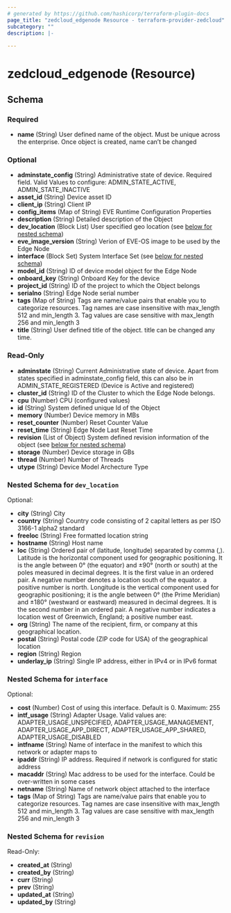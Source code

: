 ```yaml
---
# generated by https://github.com/hashicorp/terraform-plugin-docs
page_title: "zedcloud_edgenode Resource - terraform-provider-zedcloud"
subcategory: ""
description: |-
  
---
```


# zedcloud_edgenode (Resource)





<!-- schema generated by tfplugindocs -->
## Schema

### Required

- **name** (String) User defined name of the object. Must be unique across the enterprise. Once object is created, name can’t be changed

### Optional

- **adminstate_config** (String) Administrative state of device. Required field. Valid Values to configure: ADMIN_STATE_ACTIVE, ADMIN_STATE_INACTIVE
- **asset_id** (String) Device asset ID
- **client_ip** (String) Client IP
- **config_items** (Map of String) EVE Runtime Configuration Properties
- **description** (String) Detailed description of the Object
- **dev_location** (Block List) User specified geo location (see [below for nested schema](#nestedblock--dev_location))
- **eve_image_version** (String) Verion of EVE-OS image to be used by the Edge Node
- **interface** (Block Set) System Interface Set (see [below for nested schema](#nestedblock--interface))
- **model_id** (String) ID of device model object for the Edge Node
- **onboard_key** (String) Onboard Key for the device
- **project_id** (String) ID of the project to which the Object belongs
- **serialno** (String) Edge Node serial number
- **tags** (Map of String) Tags are name/value pairs that enable you to categorize resources. Tag names are case insensitive with max_length 512 and min_length 3. Tag values are case sensitive with max_length 256 and min_length 3
- **title** (String) User defined title of the object. title can be changed any time.

### Read-Only

- **adminstate** (String) Current Administrative state of device. Apart from states specified in adminstate_config field, this can also be in ADMIN_STATE_REGISTERED (Device is Active and registered)
- **cluster_id** (String) ID of the Cluster to which the Edge Node belongs.
- **cpu** (Number) CPU (configured values)
- **id** (String) System defined unique Id of the Object
- **memory** (Number) Device memory in MBs
- **reset_counter** (Number) Reset Counter Value
- **reset_time** (String) Edge Node Last Reset Time
- **revision** (List of Object) System defined revision information of the object (see [below for nested schema](#nestedatt--revision))
- **storage** (Number) Device storage in GBs
- **thread** (Number) Number of Threads
- **utype** (String) Device Model Archecture Type

<a id="nestedblock--dev_location"></a>
### Nested Schema for `dev_location`

Optional:

- **city** (String) City
- **country** (String) Country code consisting of 2 capital letters as per ISO 3166-1 alpha2 standard
- **freeloc** (String) Free formatted location string
- **hostname** (String) Host name
- **loc** (String) Ordered pair of (latitude, longitude) separated by comma (,). Latitude is the horizontal component used for geographic positioning. It is the angle between 0° (the equator) and ±90° (north or south) at the poles measured in decimal degrees. It is the first value in an ordered pair. A negative number denotes a location south of the equator. a positive number is north. Longitude is the vertical component used for  geographic positioning; it is the angle between 0° (the Prime Meridian) and ±180° (westward or eastward) measured in decimal degrees. It is the second number in an ordered pair. A negative number indicates a location west of Greenwich, England; a positive number east.
- **org** (String) The name of the recipient, firm, or company at this geographical location.
- **postal** (String) Postal code (ZIP code for USA) of the geographical location
- **region** (String) Region
- **underlay_ip** (String) Single IP address, either in IPv4 or in IPv6 format


<a id="nestedblock--interface"></a>
### Nested Schema for `interface`

Optional:

- **cost** (Number) Cost of using this interface. Default is 0. Maximum: 255
- **intf_usage** (String) Adapter Usage. Valid values are: ADAPTER_USAGE_UNSPECIFIED, ADAPTER_USAGE_MANAGEMENT, ADAPTER_USAGE_APP_DIRECT, ADAPTER_USAGE_APP_SHARED, ADAPTER_USAGE_DISABLED
- **intfname** (String) Name of interface in the manifest to which this network or adapter maps to
- **ipaddr** (String) IP address. Required if network is configured for static address
- **macaddr** (String) Mac address to be used for the interface. Could be over-written in some cases
- **netname** (String) Name of network object attached to the interface
- **tags** (Map of String) Tags are name/value pairs that enable you to categorize resources. Tag names are case insensitive with max_length 512 and min_length 3. Tag values are case sensitive with max_length 256 and min_length 3


<a id="nestedatt--revision"></a>
### Nested Schema for `revision`

Read-Only:

- **created_at** (String)
- **created_by** (String)
- **curr** (String)
- **prev** (String)
- **updated_at** (String)
- **updated_by** (String)


